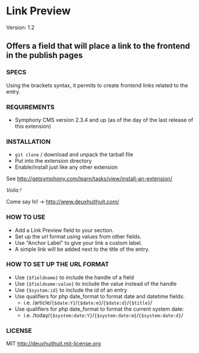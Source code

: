# Link Preview #

Version: 1.2

## Offers a field that will place a link to the frontend in the publish pages

### SPECS ###

Using the brackets syntax, it permits to create frontend links related to the entry.

### REQUIREMENTS ###

- Symphony CMS version 2.3.4 and up (as of the day of the last release of this extension)

### INSTALLATION ###

- `git clone` / download and unpack the tarball file
- Put into the extension directory
- Enable/install just like any other extension

See <http://getsymphony.com/learn/tasks/view/install-an-extension/>

*Voila !*

Come say hi! -> <http://www.deuxhuithuit.com/>

### HOW TO USE ###

- Add a Link Preview field to your section.
- Set up the url format using values from other fields.
- Use "Anchor Label" to give your link a custom label.
- A simple link will be added next to the title of the entry.

### HOW TO SET UP THE URL FORMAT ###

- Use `{$fieldname}` to include the handle of a field
- Use `{$fieldname:value}` to include the value instead of the handle
- Use `{$system:id}` to include the id of an entry
- Use qualifiers for php date_format to format date and datetime fields:
	- i.e. /article/`{$date:Y}`/`{$date:m}`/`{$date:d}`/`{$title}`/
- Use qualifiers for php date_format to format the current system date:
	- i.e. /today/`{$system:date:Y}`/`{$system:date:m}`/`{$system:date:d}`/


### LICENSE ###

MIT <http://deuxhuithuit.mit-license.org>

